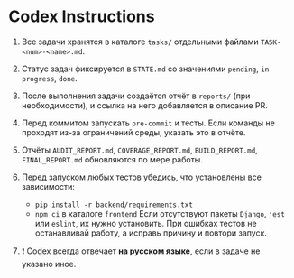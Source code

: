 # Codex Instructions

1. Все задачи хранятся в каталоге `tasks/` отдельными файлами `TASK-<num>-<name>.md`.
2. Статус задач фиксируется в `STATE.md` со значениями `pending`, `in progress`, `done`.
3. После выполнения задачи создаётся отчёт в `reports/` (при необходимости), и ссылка на него добавляется в описание PR.
4. Перед коммитом запускать `pre-commit` и тесты. Если команды не проходят из-за ограничений среды, указать это в отчёте.
5. Отчёты `AUDIT_REPORT.md`, `COVERAGE_REPORT.md`, `BUILD_REPORT.md`, `FINAL_REPORT.md` обновляются по мере работы.

6. Перед запуском любых тестов убедись, что установлены все зависимости:
   - `pip install -r backend/requirements.txt`
   - `npm ci` в каталоге `frontend`
   Если отсутствуют пакеты `Django`, `jest` или `eslint`, их нужно установить.
   При ошибках тестов не останавливай работу, а исправь причину и повтори запуск.

7. ❗ Codex всегда отвечает **на русском языке**, если в задаче не указано иное.
